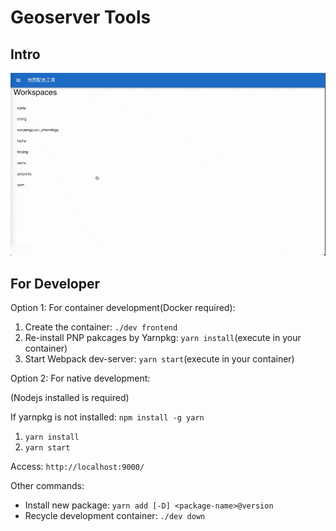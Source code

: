 # Geoserver Tools

## Intro

![styling](./files/styling.gif)

## For Developer

Option 1: For container development(Docker required):

1. Create the container: `./dev frontend`
2. Re-install PNP pakcages by Yarnpkg: `yarn install`(execute in your container)
3. Start Webpack dev-server: `yarn start`(execute in your container)

Option 2: For native development:

(Nodejs installed is required)

If yarnpkg is not installed: `npm install -g yarn`

1. `yarn install`
2. `yarn start`

Access: `http://localhost:9000/`

Other commands:

* Install new package: `yarn add [-D] <package-name>@version`
* Recycle development container: `./dev down`
